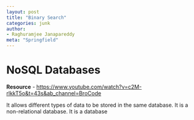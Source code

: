 ```yaml
---
layout: post
title: "Binary Search"
categories: junk
author:
- Raghuramjee Janapareddy
meta: "Springfield"
---
```


# NoSQL Databases

**Resource** - https://www.youtube.com/watch?v=c2M-rlkkT5o&t=43s&ab_channel=BroCode

It allows different types of data to be stored in the same database. It is a non-relational database. It is a database 